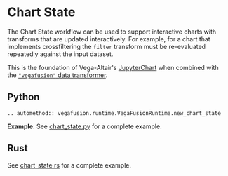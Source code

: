 # Chart State

The Chart State workflow can be used to support interactive charts with transforms that are updated interactively. For example, for a chart that implements crossfiltering the `filter` transform must be re-evaluated repeatedly against the input dataset. 

This is the foundation of Vega-Altair's [JupyterChart](https://altair-viz.github.io/user_guide/jupyter_chart.html) when combined with the [``"vegafusion"`` data transformer](https://altair-viz.github.io/user_guide/large_datasets.html#vegafusion-data-transformer).

## Python
```{eval-rst}
.. automethod:: vegafusion.runtime.VegaFusionRuntime.new_chart_state
```

**Example**: See [chart_state.py](https://github.com/vega/vegafusion/tree/v2/examples/python-examples/chart_state.py) for a complete example.

## Rust
See [chart_state.rs](https://github.com/vega/vegafusion/tree/v2/examples/rust-examples/examples/chart_state.rs) for a complete example.
